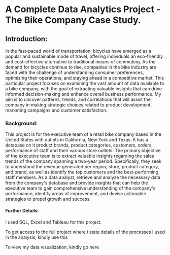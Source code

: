 # A Complete Data Analytics Project - The Bike Company Case Study.
## Introduction:
In the fast-paced world of transportation, bicycles have emerged as a popular and sustainable mode of travel, offering individuals an eco-friendly and cost-effective alternative to traditional means of commuting. As the demand for bicycles continue to rise, companies in the bike industry are faced with the challenge of understanding consumer preferences, optimizing their operations, and staying ahead in a competitive market. This particular project focuses on examining the vast amount of data available to a bike company, with the goal of extracting valuable insights that can drive informed decision-making and enhance overall business performance. My aim is to uncover patterns, trends, and correlations that will assist the company in making strategic choices related to product development, marketing campaigns and customer satisfaction. 

### Background:
This project is for the executive team of a retail bike company based in the United States with outlets in California, New York and Texas. It has a database on it product brands, product categories, customers, orders, performance of staff and their various store outlets. The primary objective of the executive team is to extract valuable insights regarding the sales trends of the company spanning a two-year period. Specifically, they seek to understand the revenue generated per region, store, product category, and brand, as well as identify the top customers and the best-performing staff members. As a data analyst, retrieve and analyze the necessary data from the company's database and provide insights that can help the executive team to gain comprehensive understanding of the company's performance, identify areas of improvement, and devise actionable strategies to propel growth and success.

#### Further Details:
I used SQL, Excel and Tableau for this project. 

To get access to the full project where i state details of the processes i used in the analysis, kindly use this 


To view my data visualization, kindly go here 
